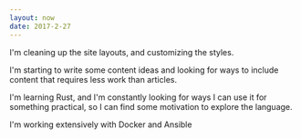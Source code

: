 ```yaml
---
layout: now
date: 2017-2-27
---
```


I'm cleaning up the site layouts, and customizing the styles.

I'm starting to write some content ideas and looking for ways to include content that requires less work than articles.

I'm learning Rust, and I'm constantly looking for ways I can use it for something practical, so I can find some motivation to explore the language.

I'm working extensively with Docker and Ansible

